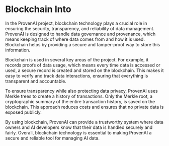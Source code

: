 # Blockchain Into

In the ProvenAI project, blockchain technology plays a crucial role in ensuring the security, transparency, and reliability of data management. ProvenAI is designed to handle data governance and provenance, which means keeping track of where data comes from and how it is used. Blockchain helps by providing a secure and tamper-proof way to store this information.

Blockchain is used in several key areas of the project. For example, it records proofs of data usage, which means every time data is accessed or used, a secure record is created and stored on the blockchain. This makes it easy to verify and track data interactions, ensuring that everything is transparent and accountable.

To ensure transparency while also protecting data privacy, ProvenAI uses Merkle trees to create a history of transactions. Only the Merkle root, a cryptographic summary of the entire transaction history, is saved on the blockchain. This approach reduces costs and ensures that no private data is exposed publicly.

By using blockchain, ProvenAI can provide a trustworthy system where data owners and AI developers know that their data is handled securely and fairly. Overall, blockchain technology is essential to making ProvenAI a secure and reliable tool for managing AI data.

